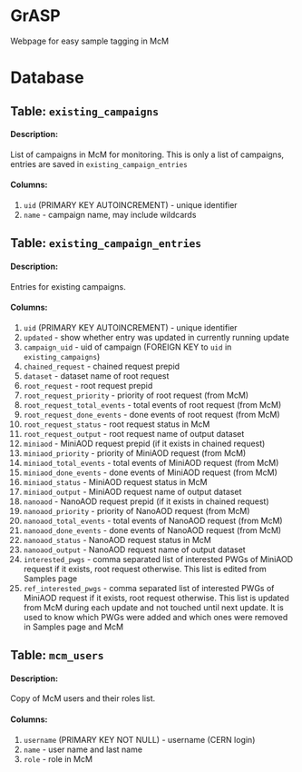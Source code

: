 # GrASP
Webpage for easy sample tagging in McM

# Database

## Table: `existing_campaigns`

#### Description:
List of campaigns in McM for monitoring. This is only a list of campaigns, entries are saved in `existing_campaign_entries`

#### Columns:
1. `uid` <integer> (PRIMARY KEY AUTOINCREMENT) - unique identifier
2. `name` <text> - campaign name, may include wildcards

## Table: `existing_campaign_entries`

#### Description:
Entries for existing campaigns.

#### Columns:
1. `uid` <integer> (PRIMARY KEY AUTOINCREMENT) - unique identifier
2. `updated` <integer> - show whether entry was updated in currently running update
3. `campaign_uid` <integer> - uid of campaign (FOREIGN KEY to `uid` in `existing_campaigns`)
4. `chained_request` <text> - chained request prepid
5. `dataset` <text> - dataset name of root request
6. `root_request` <text> - root request prepid
7. `root_request_priority` <integer> - priority of root request (from McM)
8. `root_request_total_events` <integer> - total events of root request (from McM)
9. `root_request_done_events` <integer> - done events of root request (from McM)
10. `root_request_status` <text> - root request status in McM
11. `root_request_output` <text> - root request name of output dataset
12. `miniaod` <text> - MiniAOD request prepid (if it exists in chained request)
13. `miniaod_priority` <integer> - <integer> priority of MiniAOD request (from McM)
14. `miniaod_total_events` <integer> - total events of MiniAOD request (from McM)
15. `miniaod_done_events` <integer> - done events of MiniAOD request (from McM)
16. `miniaod_status` <text> - MiniAOD request status in McM
17. `miniaod_output` <text> - MiniAOD request name of output dataset
18. `nanoaod` <text> - NanoAOD request prepid (if it exists in chained request)
19. `nanoaod_priority` <integer> - <integer> priority of NanoAOD request (from McM)
20. `nanoaod_total_events` <integer> - total events of NanoAOD request (from McM)
21. `nanoaod_done_events` <integer> - done events of NanoAOD request (from McM)
22. `nanoaod_status` <text> - NanoAOD request status in McM
23. `nanoaod_output` <text> - NanoAOD request name of output dataset
24. `interested_pwgs` <text> - comma separated list of interested PWGs of MiniAOD request if it exists, root request otherwise. This list is edited from Samples page
25. `ref_interested_pwgs` <text> - comma separated list of interested PWGs of MiniAOD request if it exists, root request otherwise. This list is updated from McM during each update and not touched until next update. It is used to know which PWGs were added and which ones were removed in Samples page and McM

## Table: `mcm_users`

#### Description:
Copy of McM users and their roles list.

#### Columns:
1. `username` <text> (PRIMARY KEY NOT NULL) - username (CERN login)
2. `name` <text> - user name and last name
3. `role` <text> - role in McM
